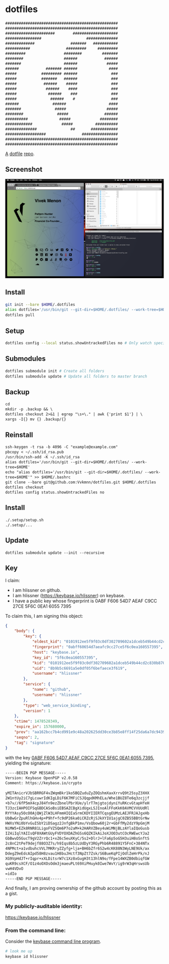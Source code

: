 # dotfiles

```
##################################################
##################################################
######################        ####################
################                    ##############
#############                #######   ###########
###########                #########     #########
#########                 ########         #######
########                  ######            ######
#######                   ######             #####
######            ####### ######              ####
#####           ######### ######               ###
#####           #######   ######               ###
#####            ######    #####               ###
#####             ######    ####               ###
#####              ######    ###               ###
#####               ######    #                ###
######               ######                   ####
#######               #####                  #####
########               #####                ######
##########              #####             ########
############             #####          ##########
##############               ##       ############
##################                ################
##################################################
##################################################
```

[A](https://medium.com/@webprolific/getting-started-with-dotfiles-43c3602fd789) [dotfile](https://dotfiles.github.io) [repo](https://news.ycombinator.com/item?id=11070797).

## Screenshot

![](screenshot.png)

## Install

``` sh
git init --bare $HOME/.dotfiles
alias dotfiles='/usr/bin/git --git-dir=$HOME/.dotfiles/ --work-tree=$HOME'
dotfiles pull
```

## Setup

``` sh
dotfiles config --local status.showUntrackedFiles no # Only watch specified folders, not every folder in $HOME
```

## Submodules

``` sh
dotfiles submodule init # Create all folders 
dotfiles submodule update # Update all folders to master branch
```

## Backup

    cd
    mkdir -p .backup && \
    dotfiles checkout 2>&1 | egrep "\s+\." | awk {'print $1'} | \
    xargs -I{} mv {} .backup/{}

## Reinstall

    ssh-keygen -t rsa -b 4096 -C "example@example.com"
    pbcopy < ~/.ssh/id_rsa.pub
    /usr/bin/ssh-add -K ~/.ssh/id_rsa
    alias dotfiles='/usr/bin/git --git-dir=$HOME/.dotfiles/ --work-tree=$HOME'
    echo "alias dotfiles='/usr/bin/git --git-dir=$HOME/.dotfiles/ --work-tree=$HOME'" >> $HOME/.bashrc
    git clone --bare git@github.com:Vvkmnn/dotfiles.git $HOME/.dotfiles
    dotfiles checkout
    dotfiles config status.showUntrackedFiles no

## Install

    ./.setup/setup.sh
    ./.setup/...

## Update

    dotfiles submodule update --init --recursive                                   

## Key

I claim:

  * I am hlissner on github.
  * I am hlissner (https://keybase.io/hlissner) on keybase.
  * I have a public key whose fingerprint is 0ABF F606 54D7 AEAF C9CC  27CE 5F6C 0EA1 6055 7395

To claim this, I am signing this object:

```json
{
    "body": {
        "key": {
            "eldest_kid": "0101912ee5f9f03c0df302709602a1dceb549b44cd2c830b870d2aece7833d6765a50a",
            "fingerprint": "0abff60654d7aeafc9cc27ce5f6c0ea160557395",
            "host": "keybase.io",
            "key_id": "5f6c0ea160557395",
            "kid": "0101912ee5f9f03c0df302709602a1dceb549b44cd2c830b870d2aece7833d6765a50a",
            "uid": "8b9b5c6691a5e0df05f6befaece3f619",
            "username": "hlissner"
        },
        "service": {
            "name": "github",
            "username": "hlissner"
        },
        "type": "web_service_binding",
        "version": 1
    },
    "ctime": 1478528349,
    "expire_in": 157680000,
    "prev": "aa162bcc7b4cd991e9c48a202625dd30ce3b85e8ff14f25da6a7dc9439935cf8",
    "seqno": 2,
    "tag": "signature"
}
```

with the key [0ABF F606 54D7 AEAF C9CC  27CE 5F6C 0EA1 6055 7395](https://keybase.io/hlissner), yielding the signature:

```
-----BEGIN PGP MESSAGE-----
Version: Keybase OpenPGP v2.0.58
Comment: https://keybase.io/crypto

yMITAnicrVJbSBRRGF4vZWqmBkr1ko5BQZuduZyZOQshmXaxXrrvQ9t25syZ3XHX
2W1ntUy2iC7gLcuwrIdKIgLDiF6K7MFiCSJQqpdKMhELa/Whe1BUZ8Te6q3zcjjf
+b7v//6fP5mX4cpJ84fn9ezZbnelPbrXUe/ylrT7mjgtojdyniYuRKcvGtapHfeH
TJ3zcIAHPOIFSqGBDCASoBsiEBSAZCBgXidUgxLSJInoAlFFoKkK0AVMCVVUUdRl
RYYYAsy5OcO0AjQWjZlW3LHFmmHIQIaSrmCKDYIIERTCqsgEUMzLAEJFRJAJgxHb
UbBwGrZpuRlhGHv4p+P9hf+fc9dP26ka0iCRZcRjSJkXYIU1ajgC0ZB55BBtGrNw
HWXsYNi0bYvGuISbY2iDSagz2JnfgBkP1mv/VsQbow60j2r+GbFfMy2dzY9pGmjM
NiMW5+EZk8RNR81LigoFVZSQm6P7o2aM+k2HARVZBey4uWiMNjBLzAYlaIQoGusb
IZ4iIqlYAIIsQF0XAWtGUyFVDYOXDAZhGSs6QZKIkAiJoXJOO3utCOcRWEwcYJa2
GbBwvD5GucT9gV2ZrrQc1+xZ6c5euXKyC/5s2+DlrJ+lFa6p5oG5H3uiH8oSnftS
2c8nC2tPeT9dejf88O3Z7s/h9Iqs8b5zLUdDyY3RGyPhb6R48891Y5FnC+384NTx
4NPMct+a1vdbuhcVVL7MKRryZZyfg+lja+BH6bZfr6S2w4cKK88N3WyLNE9Uk/ax
DdegZ9eEdcAIpd58H8zvau1H8buJHctf3NpZt7Zsk/S6BueKqPIjOdlZeHrPk/nJ
XG9VpHdJT+rIqpr+xXLDitsrW7c1Xz8xGugH3t13hlN9o/fFpe14WXZB0dbiqfGW
quKR9csXCF/O1z4oOXOsOdm3jmaeuPLt69XiPHuyk0Iwe7WvY/ig9rW3qHrswsUb
vwH4VDvO
=idIo
-----END PGP MESSAGE-----

```

And finally, I am proving ownership of the github account by posting this as a gist.

### My publicly-auditable identity:

https://keybase.io/hlissner

### From the command line:

Consider the [keybase command line program](https://keybase.io/download).

```bash
# look me up
keybase id hlissner
```
